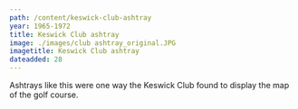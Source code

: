 ```yaml
---
path: /content/keswick-club-ashtray
year: 1965-1972
title: Keswick Club ashtray
image: ./images/club ashtray_original.JPG
imagetitle: Keswick Club ashtray
dateadded: 28
---
```


Ashtrays like this were one way the Keswick Club found to display the map of the golf course.